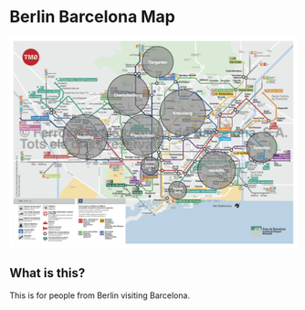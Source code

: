 # Berlin Barcelona Map
![berlin barcelona map](https://github.com/apuratepp/barcelona-berlin-map/blob/master/exports/Barcelona%20Berlin%20Map.png)

## What is this?

This is for people from Berlin visiting Barcelona.
